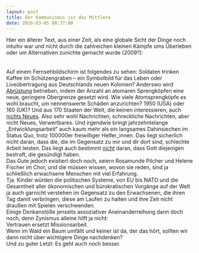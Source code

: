```yaml
---
layout: post
title: Der Kommunismus ist das Mittlere
date: 2016-03-05 08:37:00
---
```


Hier ein älterer Text, aus einer Zeit, als eine globale Sicht der Dinge noch intuitiv war und nicht durch die zahlreichen kleinen Kämpfe ums Überleben oder um Alternativen zunichte gemacht wurde (2009?):
<br><br><br>
Auf einem Fernsehbildschirm ist folgendes zu sehen: Soldaten trinken Kaffee im Schützengraben – ein Symbolbild für das Leben oder Liveübertragung aus Deutschlands neuen Kolonien? Anderswo wird [Abrüstung](https://de.wikipedia.org/wiki/Atommacht#Offizielle_Atomm.C3.A4chte) betrieben, indem der Anzahl an atomaren Sprengköpfen eine neue, geringere Obergrenze gesetzt wird. Wie viele Atomsprengköpfe es wohl braucht, um nennenswerte Schäden anzurichten? 1950 (USA) oder 160 (UK)? Und aus 170 Staaten der Welt, die keinen interessieren, auch [nichts Neues](http://www.n-tv.de/panorama/Tuvalu-versinkt-im-Meer-article66650.html). Also sehr wohl Nachrichten, schreckliche Nachrichten, aber nicht Neues, Verwertbares. Und irgendwie bringt jahrzehntelange „Entwicklungsarbeit“ auch kaum mehr als ein langsames Dahinsiechen im Status Quo, trotz 100000er freiwilliger Helfer\_innen. Das liegt sicherlich nicht daran, dass die, die im Gegensatz zu mir und dir dort sind, schlechte Arbeit leisten. Das liegt auch bestimmt [nicht](http://www.seelsorgenet.de/naturkatastrophen.htm) daran, dass Gott diejenigen bestraft, die gesündigt haben.<br>
Das Gute jedoch existiert doch noch, seiern Rosamunde Pilcher und Helene Fischer im Chor, und die müssen wissen, wovon sie reden, sind ja schließlich erwachsene Menschen mit viel Erfahrung. <br>Tja. Kinder würden die politischen Systeme, von EU bis NATO und die Gesamtheit aller ökonomischen und bürokratischen Vorgänge auf der Welt ja auch garnicht verstehen im Gegensatz zu den Erwachsenen, die ihren Tag damit verbringen, diese am Laufen zu halten und ihre Zeit nicht draußen mit Spielen verschwenden.<br>
Einige Denkanstöße jenseits assoziativer Aneinanderreihung dann doch noch, denn Zynismus alleine hilft ja nicht: <br>Vertrauen ersetzt Missionsarbeit.<br>
Wenn im Wald ein Baum umfällt und keiner ist da, der das hört, sollten wir dann nicht über wichtigere Dinge nachdenken?<br>
Und zu guter Letzt: Es geht auch noch besser.
